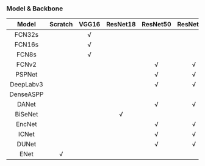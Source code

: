 ### Model & Backbone

|   Model   | Scratch | VGG16 | ResNet18 | ResNet50 | ResNet101 | ResNet152 | DenseNet121 | DenseNet169 |
| :-------: | :-----: | :---: | :------: | :------: | :-------: | :-------: | :---------: | :---------: |
|  FCN32s   |         |   √   |          |          |           |           |             |             |
|  FCN16s   |         |   √   |          |          |           |           |             |             |
|   FCN8s   |         |   √   |          |          |           |           |             |             |
|   FCNv2   |         |       |          |    √     |     √     |     √     |             |             |
|  PSPNet   |         |       |          |    √     |     √     |     √     |             |             |
| DeepLabv3 |         |       |          |    √     |     √     |     √     |             |             |
| DenseASPP |         |       |          |          |           |           |      √      |      √      |
|   DANet   |         |       |          |    √     |     √     |     √     |             |             |
|  BiSeNet  |         |       |    √     |          |           |           |             |             |
|  EncNet   |         |       |          |    √     |     √     |     √     |             |             |
|   ICNet   |         |       |          |    √     |     √     |     √     |             |             |
|   DUNet   |         |       |          |    √     |     √     |     √     |             |             |
|   ENet    |    √    |       |          |          |           |           |             |             |